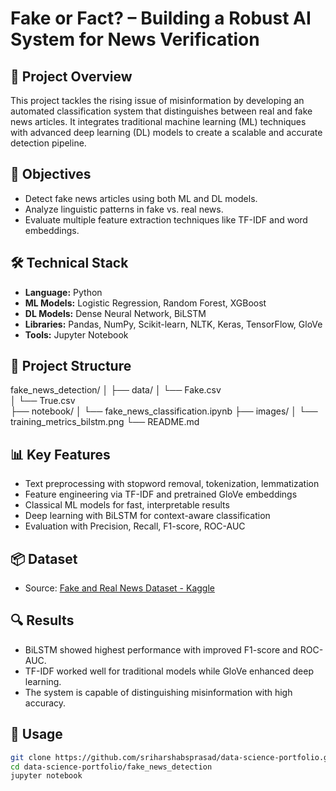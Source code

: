 # Fake or Fact? – Building a Robust AI System for News Verification

## 🧠 Project Overview
This project tackles the rising issue of misinformation by developing an automated classification system that distinguishes between real and fake news articles. It integrates traditional machine learning (ML) techniques with advanced deep learning (DL) models to create a scalable and accurate detection pipeline.

## 🎯 Objectives
- Detect fake news articles using both ML and DL models.
- Analyze linguistic patterns in fake vs. real news.
- Evaluate multiple feature extraction techniques like TF-IDF and word embeddings.

## 🛠️ Technical Stack
- **Language:** Python  
- **ML Models:** Logistic Regression, Random Forest, XGBoost  
- **DL Models:** Dense Neural Network, BiLSTM  
- **Libraries:** Pandas, NumPy, Scikit-learn, NLTK, Keras, TensorFlow, GloVe  
- **Tools:** Jupyter Notebook

## 📁 Project Structure
fake_news_detection/
│
├── data/
│   └── Fake.csv  
│   └── True.csv  
├── notebook/
│   └── fake_news_classification.ipynb
├── images/
│   └── training_metrics_bilstm.png
└── README.md

## 📊 Key Features
- Text preprocessing with stopword removal, tokenization, lemmatization
- Feature engineering via TF-IDF and pretrained GloVe embeddings
- Classical ML models for fast, interpretable results
- Deep learning with BiLSTM for context-aware classification
- Evaluation with Precision, Recall, F1-score, ROC-AUC

## 📦 Dataset
- Source: [Fake and Real News Dataset - Kaggle](https://www.kaggle.com/datasets/clmentbisaillon/fake-and-real-news-dataset/data)

## 🔍 Results
- BiLSTM showed highest performance with improved F1-score and ROC-AUC.
- TF-IDF worked well for traditional models while GloVe enhanced deep learning.
- The system is capable of distinguishing misinformation with high accuracy.

## 🚀 Usage
```bash
git clone https://github.com/sriharshabsprasad/data-science-portfolio.git
cd data-science-portfolio/fake_news_detection
jupyter notebook
```
